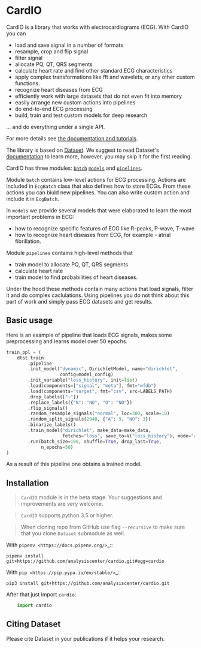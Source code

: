 ﻿# CardIO

CardIO is a library that works with electrocardiograms (ECG). With CardIO you can

* load and save signal in a number of formats
* resample, crop and flip signal
* filter signal
* allocate PQ, QT, QRS segments
* calculate heart rate and find other standard ECG characteristics
* apply complex transformations like fft and wavelets, or any other custom functions.
* recognize heart diseases from ECG
* efficiently work with large datasets that do not even fit into memory
* easily arrange new custom actions into pipelines
* do end-to-end ECG processing
* build, train and test custom models for deep research

… and do everything under a single API.

For more details see [the documentation and tutorials](https://analysiscenter.github.io/cardio/).

The library is based on [Dataset](https://github.com/analysiscenter/dataset/). We suggest to read Dataset's [documentation](https://analysiscenter.github.io/dataset/) to learn more, however, you may skip it for the first reading.

CardIO has three modules: [```batch```](https://analysiscenter.github.io/cardio/intro/batch.html) [```models```](https://analysiscenter.github.io/cardio/intro/models.html) and [```pipelines```](https://analysiscenter.github.io/cardio/intro/pipeline.html).

Module ```batch``` contains low-level actions for ECG processing.
Actions are included in ```EcgBatch``` class that also defines how
to store ECGs. From these actions you can biuld new pipelines. You can also
write custom action and include it in ```EcgBatch```.

In ```models``` we provide several models that were elaborated to learn the most important problems in ECG:
* how to recognize specific features of ECG like R-peaks, P-wave, T-wave
* how to recognize heart diseases from ECG, for example - atrial fibrillation.

Module ```pipelines``` contains high-level methods that
* train model to allocate PQ, QT, QRS segments
* calculate heart rate
* train model to find probabilities of heart diseases.

Under the hood these methods contain many actions that load signals, filter it and do complex caclulations. Using pipelines you do not think about this part of work and simply pass ECG datasets and get results.

## Basic usage

Here is an example of pipeline that loads ECG signals, makes some preprocessing and learns model over 50 epochs.
```python
train_ppl = (
    dtst.train
        .pipeline
        .init_model("dynamic", DirichletModel, name="dirichlet",
                    config=model_config)
        .init_variable("loss_history", init=list)
        .load(components=["signal", "meta"], fmt="wfdb")
        .load(components="target", fmt="csv", src=LABELS_PATH)
        .drop_labels(["~"])
        .replace_labels({"N": "NO", "O": "NO"})
        .flip_signals()
        .random_resample_signals("normal", loc=300, scale=10)
        .random_split_signals(2048, {"A": 9, "NO": 3})
        .binarize_labels()
        .train_model("dirichlet", make_data=make_data,
                     fetches="loss", save_to=V("loss_history"), mode="a")
        .run(batch_size=100, shuffle=True, drop_last=True,
             n_epochs=50)
)
```

As a result of this pipeline one obtains a trained model.

## Installation

> `CardIO` module is in the beta stage. Your suggestions and improvements are very welcome.

> `CardIO` supports python 3.5 or higher.

> When cloning repo from GitHub use flag ``--recursive`` to make sure that you clone ``Dataset`` submodule as well.


With `pipenv <https://docs.pipenv.org/>`_::

    pipenv install git+https://github.com/analysiscenter/cardio.git#egg=cardio

With `pip <https://pip.pypa.io/en/stable/>`_::

    pip3 install git+https://github.com/analysiscenter/cardio.git


After that just import `cardio`:
```python
    import cardio
```

## Citing Dataset
Please cite Dataset in your publications if it helps your research.

